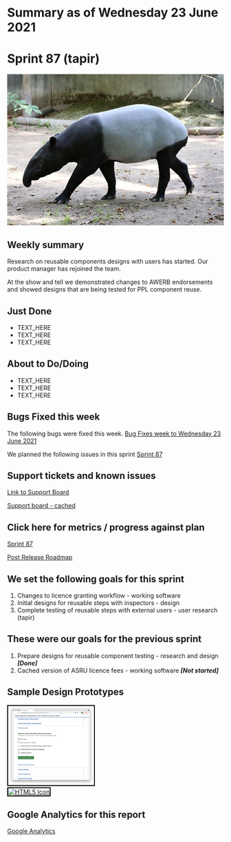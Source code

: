 # Summary as of Wednesday 23 June 2021 

# Sprint 87 (tapir)

![Malayan Tapir](graphs/MalayanTapir.jpg)


## Weekly summary
Research on reusable components designs with users has started. Our product manager has rejoined the team.

At the show and tell we demonstrated changes to AWERB endorsements and showed designs that are being tested for PPL component reuse.

## Just Done
* TEXT_HERE
* TEXT_HERE
* TEXT_HERE

## About to Do/Doing
* TEXT_HERE
* TEXT_HERE
* TEXT_HERE

## Bugs Fixed this week
The following bugs were fixed this week.
[Bug Fixes week to Wednesday 23 June 2021](graphs/bugs23062021.png)

We planned the following issues in this sprint 
[Sprint 87](graphs/sprint23062021.png)

## Support tickets and known issues
[Link to Support Board](https://collaboration.homeoffice.gov.uk/jira/secure/RapidBoard.jspa?rapidView=1717&selectedIssue=ASSB-253)

[Support board - cached](graphs/supportBoard23062021.png)

## Click here for metrics / progress against plan
[Sprint 87](graphs/progress23062021.png)

[Post Release Roadmap](graphs/roadmap23062021.png)

## We set the following goals for this sprint
1. Changes to licence granting workflow - working software 
2. Initial designs for reusable steps with inspectors - design 
3. Complete testing of reusable steps with external users - user research (tapir)

## These were our goals for the previous sprint
1. Prepare designs for reusable component testing - research and design ***[Done]***
2. Cached version of ASRU licence fees - working software ***[Not started]***

## Sample Design Prototypes
<a href="graphs/proto1_23062021.png"><img src="graphs/proto1_23062021.png" alt="HTML5 Icon" width="200" style="border:2px solid black"></a>
<br>
<a href="graphs/proto2_23062021.png"><img src="graphs/proto2_23062021.png" alt="HTML5 Icon" width="200" style="border:2px solid black"></a>
<br>


## Google Analytics for this report
[Google Analytics](graphs/GA23062021.png)

